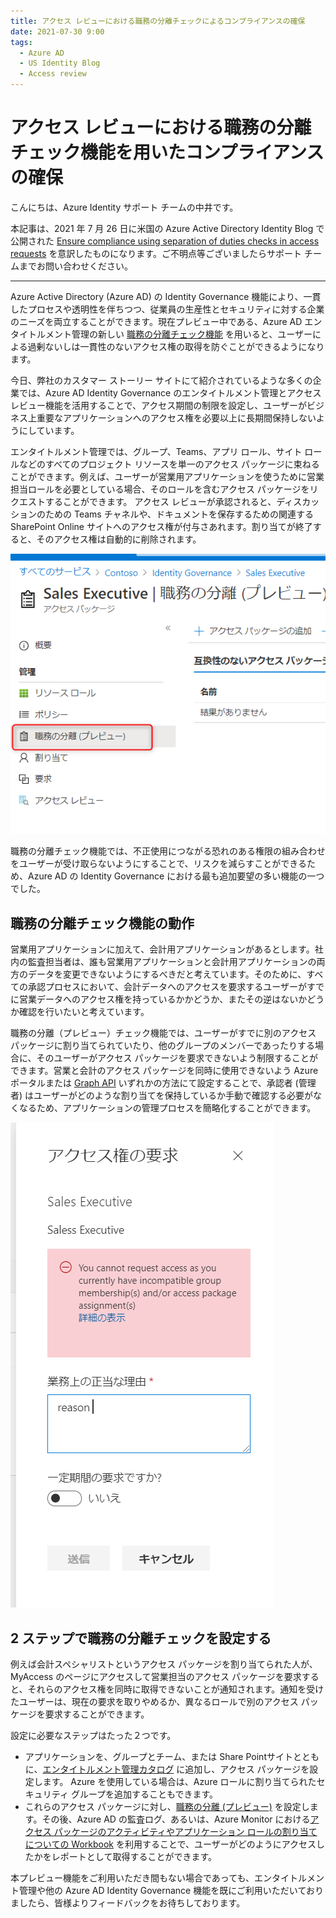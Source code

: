 ```yaml
---
title: アクセス レビューにおける職務の分離チェックによるコンプライアンスの確保
date: 2021-07-30 9:00
tags:
  - Azure AD
  - US Identity Blog
  - Access review
---
```


# アクセス レビューにおける職務の分離チェック機能を用いたコンプライアンスの確保

こんにちは、Azure Identity サポート チームの中井です。

本記事は、2021 年 7 月 26 日に米国の Azure Active Directory Identity Blog で公開された [Ensure compliance using separation of duties checks in access requests](https://techcommunity.microsoft.com/t5/azure-active-directory-identity/ensure-compliance-using-separation-of-duties-checks-in-access/ba-p/2466939) を意訳したものになります。ご不明点等ございましたらサポート チームまでお問い合わせください。

------

Azure Active Directory (Azure AD) の Identity Governance 機能により、一貫したプロセスや透明性を伴ちつつ、従業員の生産性とセキュリティに対する企業のニーズを両立することができます。現在プレビュー中である、Azure AD エンタイトルメント管理の新しい [職務の分離チェック機能](https://docs.microsoft.com/en-us/azure/active-directory/governance/entitlement-management-access-package-incompatible) を用いると、ユーザーによる過剰ないしは一貫性のないアクセス権の取得を防ぐことができるようになります。
 
今日、弊社のカスタマー ストーリー サイトにて紹介されているような多くの企業では、Azure AD Identity Governance のエンタイトルメント管理とアクセス レビュー機能を活用することで、アクセス期間の制限を設定し、ユーザーがビジネス上重要なアプリケーションへのアクセス権を必要以上に長期間保持しないようにしています。

エンタイトルメント管理では、グループ、Teams、アプリ ロール、サイト ロールなどのすべてのプロジェクト リソースを単一のアクセス パッケージに束ねることができます。例えば、ユーザーが営業用アプリケーションを使うために営業担当ロールを必要としている場合、そのロールを含むアクセス パッケージをリクエストすることができます。 アクセス レビューが承認されると、ディスカッションのための Teams チャネルや、ドキュメントを保存するための関連する SharePoint Online サイトへのアクセス権が付与さあれます。割り当てが終了すると、そのアクセス権は自動的に削除されます。

![](ensure-compliance-using-separation-of-duties-checks-in-access-jp/picture1.png)

職務の分離チェック機能では、不正使用につながる恐れのある権限の組み合わせをユーザーが受け取らないようにすることで、リスクを減らすことができるため、Azure AD の Identity Governance における最も追加要望の多い機能の一つでした。

## 職務の分離チェック機能の動作

営業用アプリケーションに加えて、会計用アプリケーションがあるとします。社内の監査担当者は、誰も営業用アプリケーションと会計用アプリケーションの両方のデータを変更できないようにするべきだと考えています。そのために、すべての承認プロセスにおいて、会計データへのアクセスを要求するユーザーがすでに営業データへのアクセス権を持っているかかどうか、またその逆はないかどうか確認を行いたいと考えています。

職務の分離（プレビュー）チェック機能では、ユーザーがすでに別のアクセス パッケージに割り当てられていたり、他のグループのメンバーであったりする場合に、そのユーザーがアクセス パッケージを要求できないよう制限することができます。営業と会計のアクセス パッケージを同時に使用できないよう Azure ポータルまたは [Graph API](https://docs.microsoft.com/ja-jp/graph/api/resources/accesspackage?view=graph-rest-beta) いずれかの方法にて設定することで、承認者 (管理者) はユーザーがどのような割り当てを保持しているか手動で確認する必要がなくなるため、アプリケーションの管理プロセスを簡略化することができます。

![](ensure-compliance-using-separation-of-duties-checks-in-access-jp/picture2.png)

## 2 ステップで職務の分離チェックを設定する

例えば会計スペシャリストというアクセス パッケージを割り当てられた人が、MyAccess のページにアクセスして営業担当のアクセス パッケージを要求すると、それらのアクセス権を同時に取得できないことが通知されます。通知を受けたユーザーは、現在の要求を取りやめるか、異なるロールで別のアクセス パッケージを要求することができます。

設定に必要なステップはたった２つです。

- アプリケーションを、グループとチーム、または Share Pointサイトとともに、[エンタイトルメント管理カタログ](https://docs.microsoft.com/ja-jp/azure/active-directory/governance/entitlement-management-access-package-first) に追加し、アクセス パッケージを設定します。 Azure を使用している場合は、Azure ロールに割り当てられたセキュリティ グループを追加することもできます。
- これらのアクセス パッケージに対し、[職務の分離 (プレビュー)](https://docs.microsoft.com/en-us/azure/active-directory/governance/entitlement-management-access-package-incompatible) を設定します。その後、Azure AD の監査ログ、あるいは、Azure Monitor における[アクセス パッケージのアクティビティやアプリケーション ロールの割り当てについての Workbook](https://docs.microsoft.com/ja-jp/azure/active-directory/governance/entitlement-management-logs-and-reporting) を利用することで、ユーザーがどのようにアクセスしたかをレポートとして取得することができます。

本プレビュー機能をご利用いただき間もない場合であっても、エンタイトルメント管理や他の Azure AD Identity Governance 機能を既にご利用いただいておりましたら、皆様よりフィードバックをお待ちしております。
 
